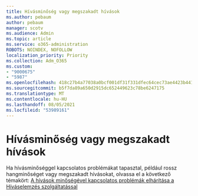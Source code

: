 ```yaml
---
title: Hívásminőség vagy megszakadt hívások
ms.author: pebaum
author: pebaum
manager: scotv
ms.audience: Admin
ms.topic: article
ms.service: o365-administration
ROBOTS: NOINDEX, NOFOLLOW
localization_priority: Priority
ms.collection: Adm_O365
ms.custom:
- "9000675"
- "5987"
ms.openlocfilehash: 418c27b4a77038a0bcf001df31f331dfec64cec73ae4423b441c849b63e0bc48
ms.sourcegitcommit: b5f7da89a650d2915dc652449623c78be6247175
ms.translationtype: MT
ms.contentlocale: hu-HU
ms.lasthandoff: 08/05/2021
ms.locfileid: "53989161"
---
```

# <a name="call-quality-or-dropped-calls"></a>Hívásminőség vagy megszakadt hívások

Ha hívásminőséggel kapcsolatos problémákat tapasztal, például rossz hangminőséget vagy megszakadt hívásokat, olvassa el a következő témakört: [A hívások minőségével kapcsolatos problémák elhárítása a Híváselemzés szolgáltatással](https://docs.microsoft.com/microsoftteams/use-call-analytics-to-troubleshoot-poor-call-quality#troubleshoot-call-quality-problems-using-call-analytics)